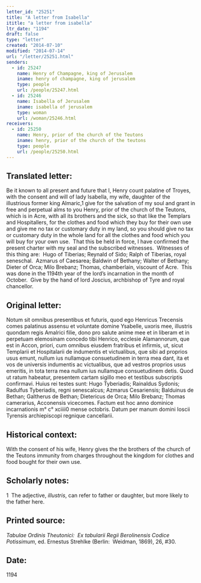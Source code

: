 ```yaml
---
letter_id: "25251"
title: "A letter from Isabella"
ititle: "a letter from isabella"
ltr_date: "1194"
draft: false
type: "letter"
created: "2014-07-10"
modified: "2014-07-14"
url: "/letter/25251.html"
senders:
  - id: 25247
    name: Henry of Champagne, king of Jerusalem
    iname: henry of champagne, king of jerusalem
    type: people
    url: /people/25247.html
  - id: 25246
    name: Isabella of Jerusalem
    iname: isabella of jerusalem
    type: woman
    url: /woman/25246.html
receivers:
  - id: 25250
    name: Henry, prior of the church of the Teutons
    iname: henry, prior of the church of the teutons
    type: people
    url: /people/25250.html
---
```

<h2> Translated letter:</h2><p>Be it known to all present and future that I, Henry count palatine of Troyes, with the consent and will of lady Isabella, my wife, daughter of the illustrious former king Almaric,1 give for the salvation of my soul and grant in free and perpetual alms to you Henry, prior of the church of the Teutons, which is in Acre, with all its brothers and the sick, so that like the Templars and Hospitallers, for the clothes and food which they buy for their own use and give me no tax or customary duty in my land, so you should give no tax or customary duty in the whole land for all the clothes and food which you will buy for your own use.&nbsp; That this be held in force, I have confirmed the present charter with my seal and the subscribed witnesses.&nbsp; Witnesses of this thing are:&nbsp; Hugo of Tiberias; Reynald of Sido; Ralph of Tiberias, royal seneschal.&nbsp; Azmarus of Caesarea; Baldwin of Bethany; Walter of Bethany; Dieter of Orca; Milo Brebanz; Thomas, chamberlain, viscount of Acre.&nbsp; This was done in the 1194th year of the lord’s incarnation in the month of October.&nbsp; Give by the hand of lord Joscius, archbishop of Tyre and royal chancellor.&nbsp;</p><h2 class="mt-4"> Original letter:</h2><p>Notum sit omnibus presentibus et futuris, quod ego Henricus Trecensis comes palatinus assensu et voluntate domine Ysabelle, uxoris mee, illustris quondam regis Amalrici filie, dono pro salute anime mee et in liberam et in perpetuam elemosinam concedo tibi Henrico, ecclesie Alamannorum, que est in Accon, priori, cum omnibus eiusdem fratribus et infirmis, ut, sicut Templarii et Hospitalarii de indumentis et victualibus, que sibi ad proprios usus emunt, nullum ius nullamque consuetudinem in terra mea dant, ita et vos de universis indumentis ac victualibus, que ad vestros proprios usus emeritis, in tota terra mea nullum ius nullamque consuetudinem detis. Quod ut ratum habeatur, presentem cartam sigillo meo et testibus subscriptis confirmavi. Huius rei testes sunt: Hugo Tyberiadis; Rainaldus Sydonis; Radulfus Tyberiadis, regni senescalcus; Azmarus Cesariensis; Balduinus de Bethan; Galtherus de Bethan; Dietericus de Orca; Milo Brebanz; Thomas camerarius, Acconensis vicecomes. Factum est hoc anno dominice incarnationis m° c° xciiii0 mense octobris. Datum per manum domini Ioscii Tyrensis archiepiscopi regnique cancellarii.</p><h2 class="mt-4"> Historical context:</h2><p>With the consent of his wife,&nbsp;Henry gives the&nbsp;the brothers of the church of the Teutons immunity from charges throughout the kingdom for clothes and food bought for their own use.</p><h2 class="mt-4"> Scholarly notes:</h2><p>1&nbsp; The adjective, <i>illustris</i>, can refer to father or daughter, but more likely to the father here.</p><h2 class="mt-4"> Printed source:</h2><p><i>Tabulae Ordinis Theutonici:&nbsp; Ex tabularii Regii Berolinensis Codice Potissimum</i>, ed. Ernestus Strehlke (Berlin:&nbsp; Weidman, 1869), 26, #30.</p><h2 class="mt-4"> Date:</h2>1194